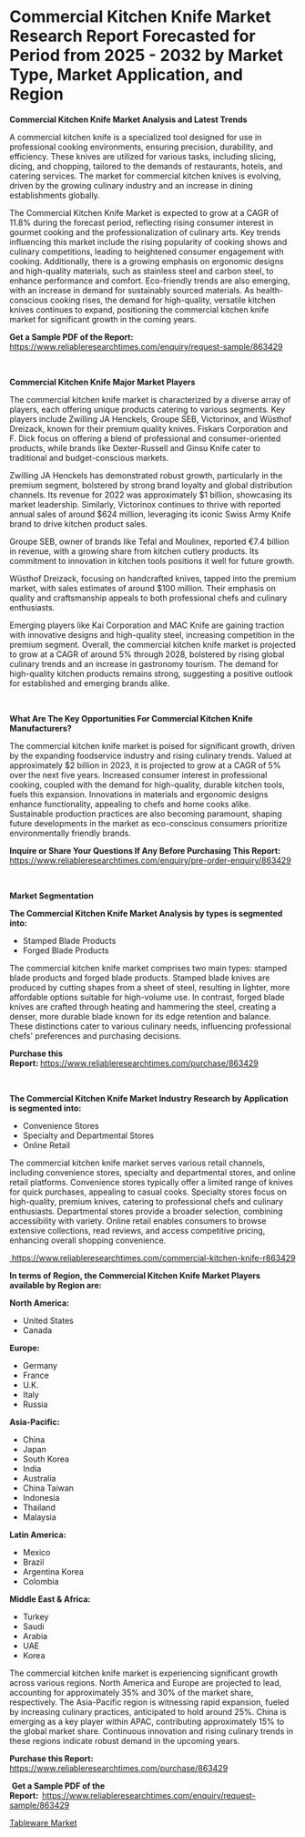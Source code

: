 <p><h1>Commercial Kitchen Knife Market Research Report Forecasted for Period from 2025 -  2032 by Market Type, Market Application, and Region</h1></p><p><strong>Commercial Kitchen Knife Market Analysis and Latest Trends</strong></p>
<p><p>A commercial kitchen knife is a specialized tool designed for use in professional cooking environments, ensuring precision, durability, and efficiency. These knives are utilized for various tasks, including slicing, dicing, and chopping, tailored to the demands of restaurants, hotels, and catering services. The market for commercial kitchen knives is evolving, driven by the growing culinary industry and an increase in dining establishments globally.</p><p>The Commercial Kitchen Knife Market is expected to grow at a CAGR of 11.8% during the forecast period, reflecting rising consumer interest in gourmet cooking and the professionalization of culinary arts. Key trends influencing this market include the rising popularity of cooking shows and culinary competitions, leading to heightened consumer engagement with cooking. Additionally, there is a growing emphasis on ergonomic designs and high-quality materials, such as stainless steel and carbon steel, to enhance performance and comfort. Eco-friendly trends are also emerging, with an increase in demand for sustainably sourced materials. As health-conscious cooking rises, the demand for high-quality, versatile kitchen knives continues to expand, positioning the commercial kitchen knife market for significant growth in the coming years.</p></p>
<p><strong>Get a Sample PDF of the Report:&nbsp;</strong> <a href="https://www.reliableresearchtimes.com/enquiry/request-sample/863429?utm_campaign=2292&utm_medium=2&utm_source=Github&utm_content=ia&utm_term=08022025&utm_id=commercial-kitchen-knife">https://www.reliableresearchtimes.com/enquiry/request-sample/863429</a></p>
<p>&nbsp;</p>
<p><strong>Commercial Kitchen Knife Major Market Players</strong></p>
<p><p>The commercial kitchen knife market is characterized by a diverse array of players, each offering unique products catering to various segments. Key players include Zwilling JA Henckels, Groupe SEB, Victorinox, and Wüsthof Dreizack, known for their premium quality knives. Fiskars Corporation and F. Dick focus on offering a blend of professional and consumer-oriented products, while brands like Dexter-Russell and Ginsu Knife cater to traditional and budget-conscious markets.</p><p>Zwilling JA Henckels has demonstrated robust growth, particularly in the premium segment, bolstered by strong brand loyalty and global distribution channels. Its revenue for 2022 was approximately $1 billion, showcasing its market leadership. Similarly, Victorinox continues to thrive with reported annual sales of around $624 million, leveraging its iconic Swiss Army Knife brand to drive kitchen product sales.</p><p>Groupe SEB, owner of brands like Tefal and Moulinex, reported €7.4 billion in revenue, with a growing share from kitchen cutlery products. Its commitment to innovation in kitchen tools positions it well for future growth.</p><p>Wüsthof Dreizack, focusing on handcrafted knives, tapped into the premium market, with sales estimates of around $100 million. Their emphasis on quality and craftsmanship appeals to both professional chefs and culinary enthusiasts.</p><p>Emerging players like Kai Corporation and MAC Knife are gaining traction with innovative designs and high-quality steel, increasing competition in the premium segment. Overall, the commercial kitchen knife market is projected to grow at a CAGR of around 5% through 2028, bolstered by rising global culinary trends and an increase in gastronomy tourism. The demand for high-quality kitchen products remains strong, suggesting a positive outlook for established and emerging brands alike.</p></p>
<p>&nbsp;</p>
<p><strong>What Are The Key Opportunities For Commercial Kitchen Knife Manufacturers?</strong></p>
<p><p>The commercial kitchen knife market is poised for significant growth, driven by the expanding foodservice industry and rising culinary trends. Valued at approximately $2 billion in 2023, it is projected to grow at a CAGR of 5% over the next five years. Increased consumer interest in professional cooking, coupled with the demand for high-quality, durable kitchen tools, fuels this expansion. Innovations in materials and ergonomic designs enhance functionality, appealing to chefs and home cooks alike. Sustainable production practices are also becoming paramount, shaping future developments in the market as eco-conscious consumers prioritize environmentally friendly brands.</p></p>
<p><strong>Inquire or Share Your Questions If Any Before Purchasing This Report:</strong> <a href="https://www.reliableresearchtimes.com/enquiry/pre-order-enquiry/863429?utm_campaign=2292&utm_medium=2&utm_source=Github&utm_content=ia&utm_term=08022025&utm_id=commercial-kitchen-knife">https://www.reliableresearchtimes.com/enquiry/pre-order-enquiry/863429</a></p>
<p>&nbsp;</p>
<p><strong>Market Segmentation</strong></p>
<p><strong>The Commercial Kitchen Knife Market Analysis by types is segmented into:</strong></p>
<p><ul><li>Stamped Blade Products</li><li>Forged Blade Products</li></ul></p>
<p><p>The commercial kitchen knife market comprises two main types: stamped blade products and forged blade products. Stamped blade knives are produced by cutting shapes from a sheet of steel, resulting in lighter, more affordable options suitable for high-volume use. In contrast, forged blade knives are crafted through heating and hammering the steel, creating a denser, more durable blade known for its edge retention and balance. These distinctions cater to various culinary needs, influencing professional chefs' preferences and purchasing decisions.</p></p>
<p><strong>Purchase this Report:&nbsp;</strong><a href="https://www.reliableresearchtimes.com/purchase/863429?utm_campaign=2292&utm_medium=2&utm_source=Github&utm_content=ia&utm_term=08022025&utm_id=commercial-kitchen-knife">https://www.reliableresearchtimes.com/purchase/863429</a></p>
<p>&nbsp;</p>
<p><strong>The Commercial Kitchen Knife Market Industry Research by Application is segmented into:</strong></p>
<p><ul><li>Convenience Stores</li><li>Specialty and Departmental Stores</li><li>Online Retail</li></ul></p>
<p><p>The commercial kitchen knife market serves various retail channels, including convenience stores, specialty and departmental stores, and online retail platforms. Convenience stores typically offer a limited range of knives for quick purchases, appealing to casual cooks. Specialty stores focus on high-quality, premium knives, catering to professional chefs and culinary enthusiasts. Departmental stores provide a broader selection, combining accessibility with variety. Online retail enables consumers to browse extensive collections, read reviews, and access competitive pricing, enhancing overall shopping convenience.</p></p>
<p><a href="https://www.reliableresearchtimes.com/commercial-kitchen-knife-r863429?utm_campaign=2292&utm_medium=2&utm_source=Github&utm_content=ia&utm_term=08022025&utm_id=commercial-kitchen-knife">&nbsp;https://www.reliableresearchtimes.com/commercial-kitchen-knife-r863429</a></p>
<p><strong>In terms of Region, the Commercial Kitchen Knife Market Players available by Region are:</strong></p>
<p>
    <p> <strong> North America: </strong>
        <ul>
            <li>United States</li>
            <li>Canada</li>
        </ul>
        </p> 
    <p> <strong> Europe: </strong>
        <ul>
            <li>Germany</li>
            <li>France</li>
            <li>U.K.</li>
            <li>Italy</li>
            <li>Russia</li>
        </ul>
        </p> 
    <p> <strong> Asia-Pacific: </strong>
        <ul>
            <li>China</li>
            <li>Japan</li>
            <li>South Korea</li>
            <li>India</li>
            <li>Australia</li>
            <li>China Taiwan</li>
            <li>Indonesia</li>
            <li>Thailand</li>
            <li>Malaysia</li>
        </ul>
        </p> 
    <p> <strong> Latin America: </strong>
        <ul>
            <li>Mexico</li>
            <li>Brazil</li>
            <li>Argentina Korea</li>
            <li>Colombia</li>
        </ul>
        </p> 
    <p> <strong> Middle East & Africa: </strong>
        <ul>
            <li>Turkey</li>
            <li>Saudi</li>
            <li>Arabia</li>
            <li>UAE</li>
            <li>Korea</li>
        </ul>
    </p>
    </p>
<p><p>The commercial kitchen knife market is experiencing significant growth across various regions. North America and Europe are projected to lead, accounting for approximately 35% and 30% of the market share, respectively. The Asia-Pacific region is witnessing rapid expansion, fueled by increasing culinary practices, anticipated to hold around 25%. China is emerging as a key player within APAC, contributing approximately 15% to the global market share. Continuous innovation and rising culinary trends in these regions indicate robust demand in the upcoming years.</p></p>
<p><strong>Purchase this Report: </strong><a href="https://www.reliableresearchtimes.com/purchase/863429?utm_campaign=2292&utm_medium=2&utm_source=Github&utm_content=ia&utm_term=08022025&utm_id=commercial-kitchen-knife">https://www.reliableresearchtimes.com/purchase/863429</a></p>
<p>&nbsp;<strong>Get a Sample PDF of the Report:&nbsp;&nbsp;</strong><a href="https://www.reliableresearchtimes.com/enquiry/request-sample/863429?utm_campaign=2292&utm_medium=2&utm_source=Github&utm_content=ia&utm_term=08022025&utm_id=commercial-kitchen-knife">https://www.reliableresearchtimes.com/enquiry/request-sample/863429</a></p>
<p><strong></strong></p>
<p><p><a href="https://github.com/alberthagorsuch/Market-Research-Report-List-1/blob/main/tableware-market.md?utm_campaign=2292&utm_medium=2&utm_source=Github&utm_content=ia&utm_term=08022025&utm_id=commercial-kitchen-knife">Tableware Market</a></p></p>